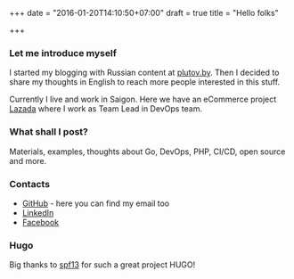 +++
date = "2016-01-20T14:10:50+07:00"
draft = true
title = "Hello folks"

+++
### Let me introduce myself
I started my blogging with Russian content at [plutov.by](http://plutov.by "plutov.by"). Then I decided to share my thoughts in English to reach more people interested in this stuff.

Currently I live and work in Saigon. Here we have an eCommerce project [Lazada](https://lazada.com "lazada.com") where I work as Team Lead in DevOps team.

### What shall I post?
Materials, examples, thoughts about Go, DevOps, PHP, CI/CD, open source and more.

### Contacts

* [GitHub](http://github.com/plutov "GitHub") - here you can find my email too
* [LinkedIn](https://www.linkedin.com/in/pltvs "LinkedIn")
* [Facebook](https://www.facebook.com/aplutov "Facebook")

### Hugo

Big thanks to [spf13](https://github.com/spf13 "spf13") for such a great project HUGO!
